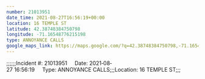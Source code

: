 ```yaml
---
number: 21013951
date_time: 2021-08-27T16:56:19+00:00
location: 16 TEMPLE ST
latitude: 42.38748384750798
longitude: -71.16548776215198
type: ANNOYANCE CALLS
google_maps_link: https://maps.google.com/?q=42.38748384750798,-71.16548776215198
---
```


;;;;;;Incident #: 21013951     Date: 2021‐08‐27 16:56:19     Type: ANNOYANCE CALLS;;;Location: 16 TEMPLE ST;;;
